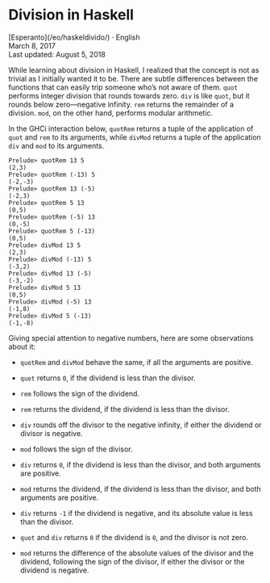 Division in Haskell
===================

<div class="center">[Esperanto](/eo/haskeldivido/) · English</div>
<div class="center">March 8, 2017</div>
<div class="center">Last updated: August 5, 2018</div>

While learning about division in Haskell, I realized that the concept is not as trivial as I
initially wanted it to be. There are subtle differences between the functions that can easily trip
someone who’s not aware of them. `quot` performs integer division that rounds towards zero. `div` is
like `quot`, but it rounds below zero—negative infinity. `rem` returns the remainder of a
division. `mod`, on the other hand, performs modular arithmetic.

In the GHCi interaction below, `quotRem` returns a tuple of the application of `quot` and `rem` to its
arguments, while `divMod` returns a tuple of the application `div` and `mod` to its arguments.

```
Prelude> quotRem 13 5
(2,3)
Prelude> quotRem (-13) 5
(-2,-3)
Prelude> quotRem 13 (-5)
(-2,3)
Prelude> quotRem 5 13
(0,5)
Prelude> quotRem (-5) 13
(0,-5)
Prelude> quotRem 5 (-13)
(0,5)
Prelude> divMod 13 5
(2,3)
Prelude> divMod (-13) 5
(-3,2)
Prelude> divMod 13 (-5)
(-3,-2)
Prelude> divMod 5 13
(0,5)
Prelude> divMod (-5) 13
(-1,8)
Prelude> divMod 5 (-13)
(-1,-8)
```

Giving special attention to negative numbers, here are some observations about it:

- `quotRem` and `divMod` behave the same, if all the arguments are positive.

- `quot` returns `0`, if the dividend is less than the divisor.

- `rem` follows the sign of the dividend.

- `rem` returns the dividend, if the dividend is less than the divisor.

- `div` rounds off the divisor to the negative infinity, if either the dividend or divisor is
  negative.

- `mod` follows the sign of the divisor.

- `div` returns `0`, if the dividend is less than the divisor, and both arguments are positive.

- `mod` returns the dividend, if the dividend is less than the divisor, and both arguments are
  positive.

- `div` returns `-1` if the dividend is negative, and its absolute value is less than the divisor.

- `quot` and `div` returns `0` if the dividend is `0`, and the divisor is not zero.

- `mod` returns the difference of the absolute values of the divisor and the dividend, following the
  sign of the divisor, if either the divisor or the dividend is negative.
